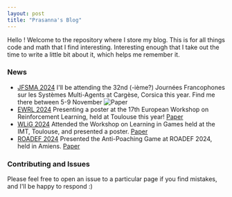 ```yaml
---
layout: post
title: "Prasanna's Blog"
---
```


Hello ! Welcome to the repository where I store my blog. This is for all things code and math that I find interesting. Interesting enough that I take out the time to write a little bit about it, which helps me remember it. 


### News

- [JFSMA 2024](https://easychair.org/cfp/jfsma2024) I'll be attending the 32nd (-ième?) Journées Francophones sur les Systèmes Multi-Agents at Cargèse, Corsica this year. Find me there between 5-9 November ![Paper](https://hal.science/hal-04699116) 
- [EWRL 2024](https://ewrl.wordpress.com/ewrl17-2024/) Presenting a poster at the 17th European Workshop on Reinforcement Learning, held at Toulouse this year! [Paper](https://openreview.net/forum?id=JSWRnHC93W&noteId=JSWRnHC93W)
- [WLiG 2024](https://indico.math.cnrs.fr/event/10543/overview) Attended the Workshop on Learning in Games held at the IMT, Toulouse, and presented a poster. [Paper](https://hal.science/hal-04701220)
- [ROADEF 2024](https://roadef2024.sciencesconf.org/?lang=fr) Presented the Anti-Poaching Game at ROADEF 2024, held in Amiens. [Paper](https://roadef2024.sciencesconf.org/511462)

### Contributing and Issues

Please feel free to open an issue to a particular page if you find mistakes, and I'll be happy to respond :)
